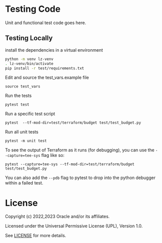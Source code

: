 # Testing Code

Unit and functional test code goes here. 

## Testing Locally
install the dependencies in a virtual environment
```bash
python -m venv lz-venv
. lz-venv/bin/activate
pip install -r test/requirements.txt
```

Edit and source the test_vars.example file
```
source test_vars
```

Run the tests
```
pytest test
```

Run a specific test script
```
pytest  --tf-mod-dir=test/terraform/budget test/test_budget.py
```

Run all unit tests
```
pytest -m unit test
```

To see the output of Terraform as it runs (for debugging),
you can use the `--capture=tee-sys` flag like so: 

```
pytest --capture=tee-sys --tf-mod-dir=test/terraform/budget test/test_budget.py
```
You can also add the `--pdb` flag to pytest to drop into the python debugger within a failed test. 

# License

Copyright (c) 2022,2023 Oracle and/or its affiliates.

Licensed under the Universal Permissive License (UPL), Version 1.0.

See [LICENSE](./LICENSE) for more details.
